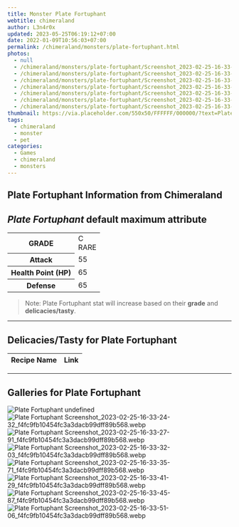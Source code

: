 ```yaml
---
title: Monster Plate Fortuphant
webtitle: chimeraland
author: L3n4r0x
updated: 2023-05-25T06:19:12+07:00
date: 2022-01-09T10:56:03+07:00
permalink: /chimeraland/monsters/plate-fortuphant.html
photos:
  - null
  - /chimeraland/monsters/plate-fortuphant/Screenshot_2023-02-25-16-33-24-32_f4fc9fb10454fc3a3dacb99dff89b568.webp
  - /chimeraland/monsters/plate-fortuphant/Screenshot_2023-02-25-16-33-27-91_f4fc9fb10454fc3a3dacb99dff89b568.webp
  - /chimeraland/monsters/plate-fortuphant/Screenshot_2023-02-25-16-33-32-03_f4fc9fb10454fc3a3dacb99dff89b568.webp
  - /chimeraland/monsters/plate-fortuphant/Screenshot_2023-02-25-16-33-35-71_f4fc9fb10454fc3a3dacb99dff89b568.webp
  - /chimeraland/monsters/plate-fortuphant/Screenshot_2023-02-25-16-33-41-29_f4fc9fb10454fc3a3dacb99dff89b568.webp
  - /chimeraland/monsters/plate-fortuphant/Screenshot_2023-02-25-16-33-45-87_f4fc9fb10454fc3a3dacb99dff89b568.webp
  - /chimeraland/monsters/plate-fortuphant/Screenshot_2023-02-25-16-33-51-06_f4fc9fb10454fc3a3dacb99dff89b568.webp
thumbnail: https://via.placeholder.com/550x50/FFFFFF/000000/?text=Plate Fortuphant
tags:
  - chimeraland
  - monster
  - pet
categories:
  - Games
  - chimeraland
  - monsters
---
```


<link
  rel="stylesheet"
  href="https://rawcdn.githack.com/dimaslanjaka/Web-Manajemen/870a349/css/bootstrap-5-3-0-alpha3-wrapper.css"
/>
<section id="bootstrap-wrapper">
  <div data-bs-theme="dark">
    <h2>Plate Fortuphant Information from Chimeraland</h2>
    <h2 id="attribute"><i>Plate Fortuphant</i> default maximum attribute</h2>
    <div class="row">
      <div class="col mb-2">
        <div class="card">
          <div class="card-body">
            <table>
              <tr>
                <th>GRADE</th>
                <td>C <br /><span class="text-primary">RARE</span></td>
              </tr>
              <tr>
                <th>Attack</th>
                <td>55</td>
              </tr>
              <tr>
                <th>Health Point (HP)</th>
                <td>65</td>
              </tr>
              <tr>
                <th>Defense</th>
                <td>65</td>
              </tr>
            </table>
          </div>
        </div>
      </div>
    </div>
    <blockquote>
      Note: Plate Fortuphant stat will increase based on their <b>grade</b> and
      <b>delicacies/tasty</b>.
    </blockquote>
    <hr />
    <h2 id="delicacies">Delicacies/Tasty for Plate Fortuphant</h2>
    <div class="card">
      <div class="card-body">
        <div class="table-responsive">
          <table class="table table-striped">
            <thead>
              <tr>
                <th>Recipe Name</th>
                <th>Link</th>
              </tr>
            </thead>
            <tbody></tbody>
          </table>
        </div>
      </div>
    </div>
    <hr />
    <div id="gallery">
      <h2>Galleries for Plate Fortuphant</h2>
      <div class="row">
        <div class="col-lg-6 col-12">
          <img
            src="https://www.webmanajemen.com/undefined"
            alt="Plate Fortuphant undefined"
          />
        </div>
        <div class="col-lg-6 col-12">
          <img
            src="https://www.webmanajemen.com/chimeraland/monsters/plate-fortuphant/Screenshot_2023-02-25-16-33-24-32_f4fc9fb10454fc3a3dacb99dff89b568.webp"
            alt="Plate Fortuphant Screenshot_2023-02-25-16-33-24-32_f4fc9fb10454fc3a3dacb99dff89b568.webp"
          />
        </div>
        <div class="col-lg-6 col-12">
          <img
            src="https://www.webmanajemen.com/chimeraland/monsters/plate-fortuphant/Screenshot_2023-02-25-16-33-27-91_f4fc9fb10454fc3a3dacb99dff89b568.webp"
            alt="Plate Fortuphant Screenshot_2023-02-25-16-33-27-91_f4fc9fb10454fc3a3dacb99dff89b568.webp"
          />
        </div>
        <div class="col-lg-6 col-12">
          <img
            src="https://www.webmanajemen.com/chimeraland/monsters/plate-fortuphant/Screenshot_2023-02-25-16-33-32-03_f4fc9fb10454fc3a3dacb99dff89b568.webp"
            alt="Plate Fortuphant Screenshot_2023-02-25-16-33-32-03_f4fc9fb10454fc3a3dacb99dff89b568.webp"
          />
        </div>
        <div class="col-lg-6 col-12">
          <img
            src="https://www.webmanajemen.com/chimeraland/monsters/plate-fortuphant/Screenshot_2023-02-25-16-33-35-71_f4fc9fb10454fc3a3dacb99dff89b568.webp"
            alt="Plate Fortuphant Screenshot_2023-02-25-16-33-35-71_f4fc9fb10454fc3a3dacb99dff89b568.webp"
          />
        </div>
        <div class="col-lg-6 col-12">
          <img
            src="https://www.webmanajemen.com/chimeraland/monsters/plate-fortuphant/Screenshot_2023-02-25-16-33-41-29_f4fc9fb10454fc3a3dacb99dff89b568.webp"
            alt="Plate Fortuphant Screenshot_2023-02-25-16-33-41-29_f4fc9fb10454fc3a3dacb99dff89b568.webp"
          />
        </div>
        <div class="col-lg-6 col-12">
          <img
            src="https://www.webmanajemen.com/chimeraland/monsters/plate-fortuphant/Screenshot_2023-02-25-16-33-45-87_f4fc9fb10454fc3a3dacb99dff89b568.webp"
            alt="Plate Fortuphant Screenshot_2023-02-25-16-33-45-87_f4fc9fb10454fc3a3dacb99dff89b568.webp"
          />
        </div>
        <div class="col-lg-6 col-12">
          <img
            src="https://www.webmanajemen.com/chimeraland/monsters/plate-fortuphant/Screenshot_2023-02-25-16-33-51-06_f4fc9fb10454fc3a3dacb99dff89b568.webp"
            alt="Plate Fortuphant Screenshot_2023-02-25-16-33-51-06_f4fc9fb10454fc3a3dacb99dff89b568.webp"
          />
        </div>
      </div>
    </div>
  </div>
</section>